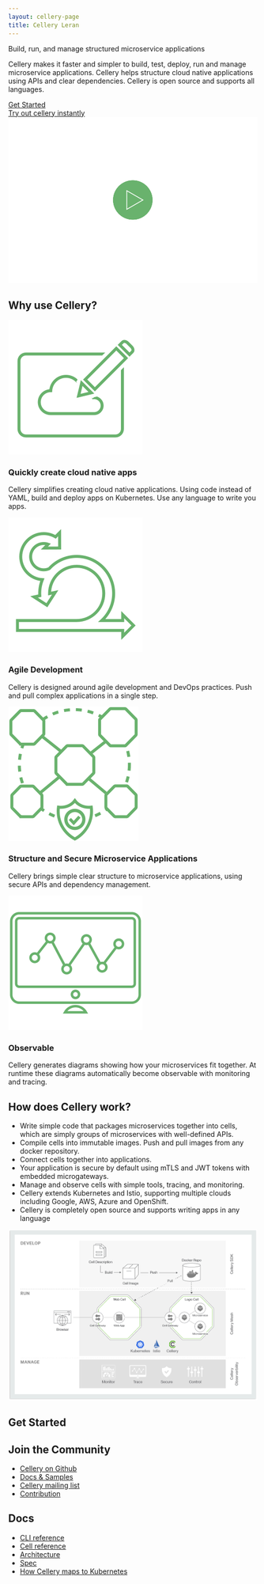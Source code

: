 ```yaml
---
layout: cellery-page
title: Cellery Leran
---
```

<div class="row cCellery-io-White-row cCelleryIntro" style="padding-top:0;">
   <div class="container">
   <div class="col-xs-12 col-sm-12 col-md-12 col-lg-12 cCellery-io-Home-Tag">
   <div>
               <p class="cMainParagraph">Build, run, and manage structured microservice applications</p>
            </div>
    </div>
      <div class="col-xs-12 col-sm-16 col-md-6 col-lg-6 cCellery-io-Home-Left-col">
         <div class="col-xs-12 col-sm-12 col-md-12 col-lg-12 cCellery-io-Home-main-content-wraper">
            <div class="col-xs-12 col-sm-12 col-md-12 col-lg-12 cCellery-io-Home-main-instructions cLeft-pading-none">
               <p>Cellery makes it faster and simpler to build, test, deploy, run and manage microservice applications. Cellery helps structure cloud native applications using APIs and clear dependencies. Cellery is open source and supports all languages.</p>
            </div>
            <!-- <p><a class="cGreenLink" href="/philosophy">LEARN MORE ></a></p> -->
            <div class="cHomeButtonContainer">
               <a class="cCellery-io-Home-main-download-button" href="#Get-Started">Get Started</a>
            </div>
            <!-- <p class="cCellery-io-Home-OS">Distributions available </br>for Linux, OS X and Windows</p> -->
            <!-- <hr class="cHr"> -->
         </div>
      </div>
      <div class="col-xs-12 col-sm-16 col-md-6 col-lg-6 cCellery-io-Home-Right-col cCellery-io-Home-widget">
      <a class="cTry" href="">Try out cellery instantly</a>
         <div class="cVideoConatiner cBorderGray">
            <img src="/img/play.svg"/>
         </div>
      </div>
   </div>
</div>
<div class="row cCellery-io-Gray-row ">
   <div class="container">
      <div class="col-xs-12 col-sm-12 col-md-12 col-lg-12  cCelleryBoxHomeContainer">
         <div class="col-xs-12 col-sm-12 col-md-12 col-lg-12">
            <h2>Why use Cellery?</h2>
         </div>
         <div class="col-xs-12 col-sm-12 col-md-3 col-lg-3" >
            <div class="cCelleryBoxHome">
            <div class="cCelleryBoxImg">
               <img src="/img/create-cloud.svg"/>
              </div>
               <h3>Quickly create cloud native apps</h3>
               <p>Cellery simplifies creating cloud native applications. Using code instead of YAML, build and deploy apps on Kubernetes. Use any language to write you apps.</p>
            </div>
         </div>
         <div class="col-xs-12 col-sm-12 col-md-3 col-lg-3 " >
            <div class="cCelleryBoxHome">
               <div class="cCelleryBoxImg">
               <img src="/img/agile-dev.svg"/>
               </div>
               <h3 class="cOneline">Agile Development</h3>
               <p>Cellery is designed  around agile development and DevOps practices. Push and pull complex applications in a single step.</p>
            </div>
         </div>
         <div class="col-xs-12 col-sm-12 col-md-3 col-lg-3 " >
            <div class="cCelleryBoxHome">
               <div class="cCelleryBoxImg">
               <img src="/img/structure-secure.svg"/>
               </div>
               <h3>Structure and Secure Microservice Applications</h3>
               <p>Cellery brings simple clear structure to microservice applications, using secure APIs and dependency management.</p>
            </div>
         </div>
         <div class="col-xs-12 col-sm-12 col-md-3 col-lg-3 " >
            <div class="cCelleryBoxHome">
               <div class="cCelleryBoxImg">
             <img src="/img/observable.svg"/>
               </div>
               <h3 class="cOneline">Observable</h3>
               <p>Cellery generates diagrams showing how your microservices fit together. At runtime these diagrams automatically become observable with monitoring and tracing.</p>
            </div>
         </div>
         <!-- <div class="col-xs-12 col-sm-12 col-md-6 col-lg-6 cCelleryLinksomeContainer">
            <ul>
               <li>
                  <a href="">Try out Cellery on Katacoda</a>
               </li>
               <li>
                  <a href="">Get started with Cellery on GCP or Kubernetes</a>
               </li>
        </ul>
         </div> -->
      </div>
      <div class=""></div>
   </div>
</div>

<div class="row cCellery-io-White-row">
   <div class="container">
   <div class="col-xs-12 col-sm-8 col-md-8 col-lg-8">
   <h2>How does Cellery work?</h2>
   </div>
   <div class="col-xs-12 col-sm-12 col-md-10 col-lg-10 cListContainerHome">
   <ul>
  <li> Write simple code that packages microservices together into cells, which are simply groups of microservices with well-defined APIs.</li>
  <li>Compile cells into immutable images. Push and pull images from any docker repository.</li>
  <li>Connect cells together into applications.</li>
  <li>Your application is secure by default using mTLS and JWT tokens with embedded microgateways.</li>
  <li>Manage and observe cells with simple tools, tracing, and monitoring.</li>
  <li>Cellery extends Kubernetes and Istio, supporting multiple clouds including Google, AWS, Azure and OpenShift.</li>
  <li>Cellery is completely open source and supports writing apps in any language</li>
   </ul>
   </div>
   <div class="col-xs-12 col-sm-12 col-md-12 col-lg-12 cDaigramContainerHome">
<img src="/img/cellery-architecture-01.png"/>


   </div>
</div>
</div>
<div class="row cCellery-io-Gray-row" id="Get-Started">
   <div class="container">
      <div class="col-xs-12 col-sm-12 col-md-6 col-lg-6 cListContainerHome">
      <h2>Get Started</h2>
     </div>
 </div>
<div class="row cCellery-io-White-row">
   <div class="container">
      <div class="col-xs-12 col-sm-12 col-md-6 col-lg-6 cListContainerHome cLinksList">
      <h2>Join the Community</h2>
            <ul>
      <li><a href="">Cellery on Github</a></li>
<li><a href="">Docs & Samples</a></li>
<li><a href="">Cellery mailing list</a></li>
<li><a href="">Contribution</a></li>
</ul>
      </div>
      <div class="col-xs-12 col-sm-12 col-md-6 col-lg-6 cListContainerHome cLinksList">
      <h2>Docs</h2>
      <ul>
       <li><a href="">CLI reference</a></li>
<li><a href="">Cell reference</a></li>
<li><a href="">Architecture</a></li>
<li><a href="">Spec</a></li>
<li><a href="">How Cellery maps to Kubernetes</a></li>
      </ul>
      </div>
 </div>
